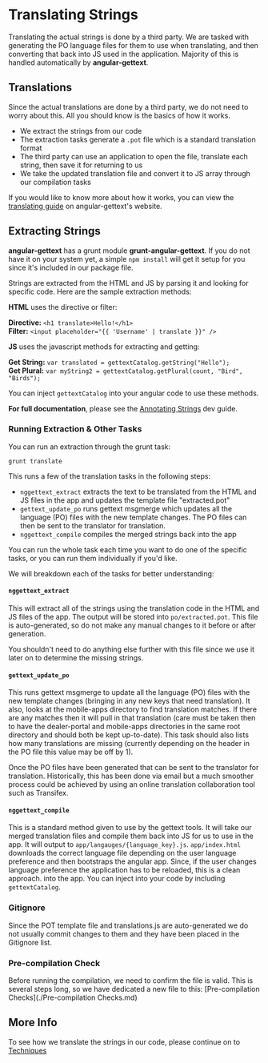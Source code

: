# Translating Strings

Translating the actual strings is done by a third party. We are tasked with generating the PO language files for them to use 
when translating, and then converting that back into JS used in the application. Majority of this is handled 
automatically by __angular-gettext__.


## Translations

Since the actual translations are done by a third party, we do not need to worry about this. All you should know is 
the basics of how it works.

- We extract the strings from our code
- The extraction tasks generate a `.pot` file which is a standard translation format
- The third party can use an application to open the file, translate each string, then save it for returning to us
- We take the updated translation file and convert it to JS array through our compilation tasks

If you would like to know more about how it works, you can view the 
[translating guide](http://angular-gettext.rocketeer.be/dev-guide/translate/) on angular-gettext's website.



## Extracting Strings

__angular-gettext__ has a grunt module __grunt-angular-gettext__. If you do not have it on your system yet, a 
simple `npm install` will get it setup for you since it's included in our package file.

Strings are extracted from the HTML and JS by parsing it and looking for specific code. Here are the sample extraction 
methods:

__HTML__ uses the directive or filter:

__Directive:__  `<h1 translate>Hello!</h1>`<br>
__Filter:__ `<input placeholder="{{ 'Username' | translate }}" />`

__JS__ uses the javascript methods for extracting and getting:

__Get String:__ `var translated = gettextCatalog.getString("Hello");`<br>
__Get Plural:__ `var myString2 = gettextCatalog.getPlural(count, "Bird", "Birds");`

You can inject `gettextCatalog` into your angular code to use these methods.

__For full documentation__, please see the [Annotating Strings](http://angular-gettext.rocketeer.be/dev-guide/annotate/) 
dev guide.


### Running Extraction & Other Tasks

You can run an extraction through the grunt task:

`grunt translate`

This runs a few of the translation tasks in the following steps:

- `nggettext_extract` extracts the text to be translated from the HTML and JS files in the app and updates the
  template file "extracted.pot"
- `gettext_update_po` runs gettext msgmerge which updates all the language (PO) files with the new template changes.
  The PO files can then be sent to the translator for translation.
- `nggettext_compile` compiles the merged strings back into the app

You can run the whole task each time you want to do one of the specific tasks, or you can run them individually if 
you'd like.

We will breakdown each of the tasks for better understanding:


#### `nggettext_extract`

This will extract all of the strings using the translation code in the HTML and JS files of the app. The output will be 
stored into `po/extracted.pot`. This file is auto-generated, so do not make any manual changes to it before or after 
generation.

You shouldn't need to do anything else further with this file since we use it later on to determine the missing strings.

#### `gettext_update_po`

This runs gettext msgmerge to update all the language (PO) files with the new template changes (bringing in any new
keys that need translation). It also, looks at the mobile-apps directory to find translation matches. If there are any 
matches then it will pull in that translation (care must be taken then to have the dealer-portal and
mobile-apps directories in the same root directory and should both be kept up-to-date). This task should also lists
how many translations are missing (currently depending on the header in the PO file this value may be off by 1).

Once the PO files have been generated that can be sent to the translator for translation. Historically, this has been
done via email but a much smoother process could be achieved by using an online translation collaboration tool such
as Transifex.

#### `nggettext_compile`

This is a standard method given to use by the gettext tools. It will take our merged translation files and compile them 
back into JS for us to use in the app. It will output to `app/langauges/{language_key}.js`. `app/index.html` downloads
the correct language file depending on the user language preference and then bootstraps the angular app. Since,
if the user changes language preference the application has to be reloaded, this is a clean approach.
into the app. You can inject into your code by including `gettextCatalog`.

### Gitignore

Since the POT template file and translations.js are auto-generated we do not usually commit changes to them
and they have been placed in the Gitignore list.

### Pre-compilation Check

Before running the compilation, we need to confirm the file is valid. This is several steps long, so we have dedicated 
a new file to this: [Pre-compilation Checks](./Pre-compilation Checks.md)

## More Info

To see how we translate the strings in our code, please continue on to [Techniques](./3.%20Techniques.md)
